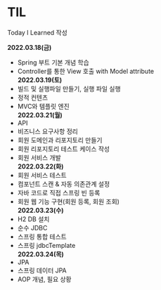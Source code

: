# TIL
Today I Learned 작성

**2022.03.18(금)**  
 + Spring 부트 기본 개념 학습  
 + Controller를 통한 View 호출 with Model attribute  
**2022.03.19(토)**  
 + 빌드 및 실행파일 만들기, 실행 파일 실행  
 + 정적 컨텐츠  
 + MVC와 템플릿 엔진  
**2022.03.21(월)**   
 + API  
 + 비즈니스 요구사항 정리  
 + 회원 도메인과 리포지토리 만들기  
 + 회원 리포지토리 테스트 케이스 작성  
 + 회원 서비스 개발  
**2022.03.22(화)**  
 + 회원 서비스 테스트  
 + 컴포넌트 스캔 & 자동 의존관계 설정  
 + 자바 코드로 직접 스프링 빈 등록  
 + 회원 웹 기능 구현(회원 등록, 회원 조회)  
**2022.03.23(수)**  
 + H2 DB 설치  
 + 순수 JDBC  
 + 스프링 통합 테스트  
 + 스프링 jdbcTemplate  
**2022.03.24(목)**   
 + JPA  
 + 스프링 데이터 JPA  
 + AOP 개념, 필요 상황  
